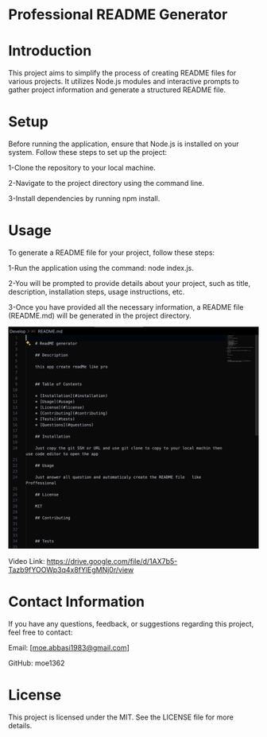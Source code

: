 # Professional README Generator 

# Introduction

This project aims to simplify the process of creating README files for various projects. It utilizes Node.js modules and interactive prompts to gather project information and generate a structured README file.

# Setup

Before running the application, ensure that Node.js is installed on your system. Follow these steps to set up the project:

1-Clone the repository to your local machine.

2-Navigate to the project directory using the command line.

3-Install dependencies by running npm install.

# Usage

To generate a README file for your project, follow these steps:

1-Run the application using the command: node index.js.

2-You will be prompted to provide details about your project, such as title, description, installation steps, usage instructions, etc.

3-Once you have provided all the necessary information, a README file (README.md) will be generated in the project directory.

![ReadMe Generator](./Develop/imagees/readme.png)

Video Link: https://drive.google.com/file/d/1AX7b5-Tazb9fYOOWp3q4x8fYlEgMNj0r/view


# Contact Information

If you have any questions, feedback, or suggestions regarding this project, feel free to contact:

Email: [moe.abbasi1983@gmail.com]

GitHub: moe1362

# License
This project is licensed under the MIT. See the LICENSE file for more details.



